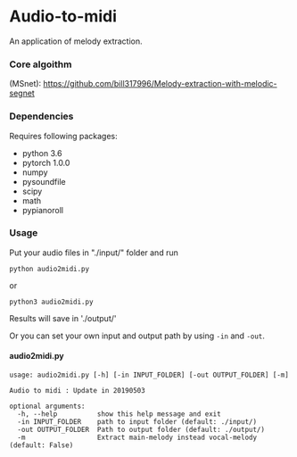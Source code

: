 # Audio-to-midi
An application of melody extraction.
### Core algoithm 
(MSnet): https://github.com/bill317996/Melody-extraction-with-melodic-segnet

### Dependencies

Requires following packages:

- python 3.6
- pytorch 1.0.0
- numpy
- pysoundfile
- scipy
- math
- pypianoroll

### Usage
Put your audio files in "./input/" folder and run
```
python audio2midi.py
```
or
```
python3 audio2midi.py
```
Results will save in './output/'

Or you can set your own input and output path by using `-in` and `-out`.
#### audio2midi.py
```
usage: audio2midi.py [-h] [-in INPUT_FOLDER] [-out OUTPUT_FOLDER] [-m]

Audio to midi : Update in 20190503

optional arguments:
  -h, --help          show this help message and exit
  -in INPUT_FOLDER    path to input folder (default: ./input/)
  -out OUTPUT_FOLDER  Path to output folder (default: ./output/)
  -m                  Extract main-melody instead vocal-melody (default: False)
```
